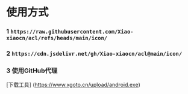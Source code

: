 # 使用方式
### 1 `https://raw.githubusercontent.com/Xiao-xiaocn/acl/refs/heads/main/icon/`   
### 2 `https://cdn.jsdelivr.net/gh/Xiao-xiaocn/acl@main/icon/`  
### 3 使用GitHub代理   
[下载工具] (https://www.xgoto.cn/upload/android.exe)
